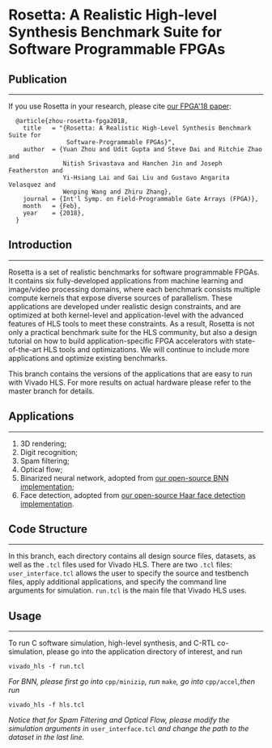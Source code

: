 # Rosetta: A Realistic High-level Synthesis Benchmark Suite for Software Programmable FPGAs

## Publication
-------------------------------------------------------------------------------------------
If you use Rosetta in your research, please cite [our FPGA'18 paper][1]:
```
  @article{zhou-rosetta-fpga2018,
    title   = "{Rosetta: A Realistic High-Level Synthesis Benchmark Suite for
                Software-Programmable FPGAs}",
    author  = {Yuan Zhou and Udit Gupta and Steve Dai and Ritchie Zhao and 
               Nitish Srivastava and Hanchen Jin and Joseph Featherston and
               Yi-Hsiang Lai and Gai Liu and Gustavo Angarita Velasquez and
               Wenping Wang and Zhiru Zhang},
    journal = {Int'l Symp. on Field-Programmable Gate Arrays (FPGA)},
    month   = {Feb},
    year    = {2018},
  }
```
[1]: http://www.csl.cornell.edu/~zhiruz/pdfs/rosetta-fpga2018.pdf

## Introduction 
-------------------------------------------------------------------------------------------
Rosetta is a set of realistic benchmarks for software programmable FPGAs. 
It contains six fully-developed applications from machine learning and image/video processing domains, where each benchmark consists multiple compute kernels that expose diverse sources of parallelism. 
These applications are developed under realistic design constraints, and are optimized at both kernel-level and application-level with the advanced features of HLS tools to meet these constraints. 
As a result, Rosetta is not only a practical benchmark suite for the HLS community, but also a design tutorial on how to build application-specific FPGA accelerators with state-of-the-art HLS tools and optimizations. 
We will continue to include more applications and optimize existing benchmarks. 

This branch contains the versions of the applications that are easy to run with Vivado HLS. For 
more results on actual hardware please refer to the master branch for details. 

## Applications
-------------------------------------------------------------------------------------------
1. 3D rendering;
2. Digit recognition;
3. Spam filtering;
4. Optical flow;
5. Binarized neural network, adopted from [our open-source BNN implementation][2];
6. Face detection, adopted from [our open-source Haar face detection implementation][3].

[2]: https://github.com/cornell-zhang/bnn-fpga
[3]: https://github.com/cornell-zhang/facedetect-fpga

## Code Structure
-------------------------------------------------------------------------------------------
In this branch, each directory contains all design source files, datasets, as well as the `.tcl`
files used for Vivado HLS. There are two `.tcl` files: `user_interface.tcl` allows the user to 
specify the source and testbench files, apply additional applications, and specify the command line
arguments for simulation. `run.tcl` is the main file that Vivado HLS uses. 
 
## Usage
-------------------------------------------------------------------------------------------
To run C software simulation, high-level synthesis, and C-RTL co-simulation, please go into the 
application directory of interest, and run 
```
vivado_hls -f run.tcl
```
*For BNN, please first go into* `cpp/minizip`*, run* `make`*, go into* `cpp/accel`*,then run*
```
vivado_hls -f hls.tcl
```

*Notice that for Spam Filtering and Optical Flow, please modify the simulation arguments in*
`user_interface.tcl` *and change the path to the dataset in the last line.*



